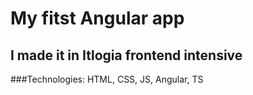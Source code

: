 # My fitst Angular app
## I made it in Itlogia frontend intensive

###Technologies: HTML, CSS, JS, Angular, TS
